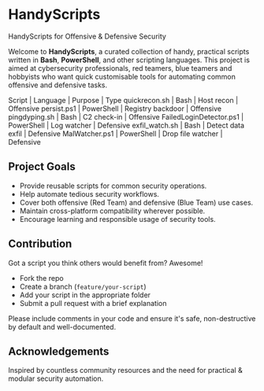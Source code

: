 # HandyScripts

HandyScripts for Offensive & Defensive Security

Welcome to **HandyScripts**, a curated collection of handy, practical scripts written in **Bash**, **PowerShell**, and other scripting languages. This project is aimed at cybersecurity professionals, red teamers, blue teamers and hobbyists who want quick customisable tools for automating common offensive and defensive tasks.

Script | Language | Purpose | Type
quickrecon.sh | Bash | Host recon | Offensive
persist.ps1 | PowerShell | Registry backdoor | Offensive
pingdyping.sh | Bash | C2 check-in | Offensive
FailedLoginDetector.ps1 | PowerShell | Log watcher | Defensive
exfil_watch.sh | Bash | Detect data exfil | Defensive
MalWatcher.ps1 | PowerShell | Drop file watcher | Defensive

## Project Goals

- Provide reusable scripts for common security operations.
- Help automate tedious security workflows.
- Cover both offensive (Red Team) and defensive (Blue Team) use cases.
- Maintain cross-platform compatibility wherever possible.
- Encourage learning and responsible usage of security tools.

## Contribution

Got a script you think others would benefit from? Awesome!

- Fork the repo
- Create a branch (`feature/your-script`)
- Add your script in the appropriate folder
- Submit a pull request with a brief explanation

Please include comments in your code and ensure it's safe, non-destructive by default and well-documented.

## Acknowledgements

Inspired by countless community resources and the need for practical & modular security automation.
